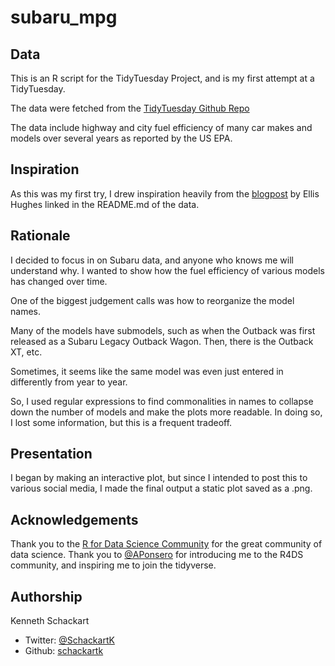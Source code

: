 # subaru_mpg
## Data
This is an R script for the TidyTuesday Project, and is my first attempt at a TidyTuesday.

The data were fetched from the [TidyTuesday Github Repo](https://github.com/rfordatascience/tidytuesday/tree/master/data/2019/2019-10-15)

The data include highway and city fuel efficiency of many car makes and models over several years as reported by the US EPA.
## Inspiration
As this was my first try, I drew inspiration heavily from the [blogpost](https://thebioengineer.github.io/thebioengineer.github.io/2019/09/10/big-mtcars/) by Ellis Hughes linked in the README.md of the data.

## Rationale
I decided to focus in on Subaru data, and anyone who knows me will understand why. I wanted to show how the fuel efficiency of various models has changed over time.

One of the biggest judgement calls was how to reorganize the model names.

Many of the models have submodels, such as when the Outback was first released as a Subaru Legacy Outback Wagon. Then, there is the Outback XT, etc.

Sometimes, it seems like the same model was even just entered in differently from year to year.

So, I used regular expressions to find commonalities in names to collapse down the number of models and make the plots more readable. In doing so, I lost some information, but this is a frequent tradeoff.

## Presentation
I began by making an interactive plot, but since I intended to post this to various social media, I made the final output a static plot saved as a .png.

## Acknowledgements
Thank you to the [R for Data Science Community](https://twitter.com/R4DScommunity) for the great community of data science.
Thank you to [@APonsero](https://twitter.com/APonsero) for introducing me to the R4DS community, and inspiring me to join the tidyverse.

## Authorship
Kenneth Schackart

* Twitter: [\@SchackartK](https://twitter.com/SchackartK)
* Github:  [schackartk](https://github.com/schackartk)
